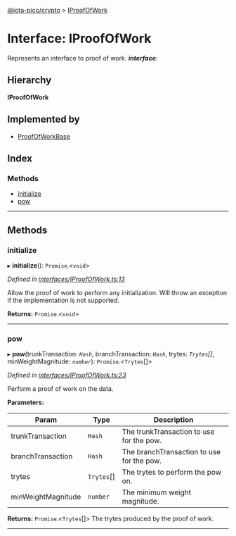 [@iota-pico/crypto](../README.md) > [IProofOfWork](../interfaces/iproofofwork.md)

# Interface: IProofOfWork

Represents an interface to proof of work.
*__interface__*: 

## Hierarchy

**IProofOfWork**

## Implemented by

* [ProofOfWorkBase](../classes/proofofworkbase.md)

## Index

### Methods

* [initialize](iproofofwork.md#initialize)
* [pow](iproofofwork.md#pow)

---

## Methods

<a id="initialize"></a>

###  initialize

▸ **initialize**(): `Promise`.<`void`>

*Defined in [interfaces/IProofOfWork.ts:13](https://github.com/iota-pico/crypto/blob/594d2a7/src/interfaces/IProofOfWork.ts#L13)*

Allow the proof of work to perform any initialization. Will throw an exception if the implementation is not supported.

**Returns:** `Promise`.<`void`>

___

<a id="pow"></a>

###  pow

▸ **pow**(trunkTransaction: *`Hash`*, branchTransaction: *`Hash`*, trytes: *`Trytes`[]*, minWeightMagnitude: *`number`*): `Promise`.<`Trytes`[]>

*Defined in [interfaces/IProofOfWork.ts:23](https://github.com/iota-pico/crypto/blob/594d2a7/src/interfaces/IProofOfWork.ts#L23)*

Perform a proof of work on the data.

**Parameters:**

| Param | Type | Description |
| ------ | ------ | ------ |
| trunkTransaction | `Hash`   |  The trunkTransaction to use for the pow. |
| branchTransaction | `Hash`   |  The branchTransaction to use for the pow. |
| trytes | `Trytes`[]   |  The trytes to perform the pow on. |
| minWeightMagnitude | `number`   |  The minimum weight magnitude. |

**Returns:** `Promise`.<`Trytes`[]>
The trytes produced by the proof of work.

___

